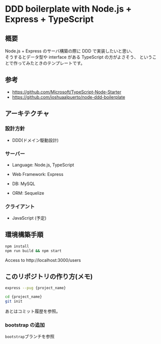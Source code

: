 # DDD boilerplate with Node.js + Express + TypeScript

## 概要

Node.js + Express のサーバ構築の際に DDD で実装したいと思い、  
そうするとデータ型や interface がある TypeScript の方がよさそう、
ということで作ってみたときのテンプレートです。

## 参考

- https://github.com/Microsoft/TypeScript-Node-Starter
- https://github.com/joshuaalpuerto/node-ddd-boilerplate

## アーキテクチャ

### 設計方針

- DDD(ドメイン駆動設計)

### サーバー

- Language: Node.js, TypeScript
- Web Framework: Express

- DB: MySQL
- ORM: Sequelize

### クライアント

- JavaScript (予定)

## 環境構築手順

```sh
npm install
npm run build && npm start
```

Access to http://localhost:3000/users

## このリポジトリの作り方(メモ)

```sh
express --pug {project_name}

cd {project_name}
git init
```

あとはコミット履歴を参照。

### bootstrap の追加

`bootstrap`ブランチを参照
